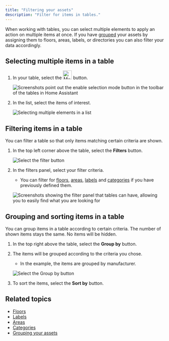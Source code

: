 ```yaml
---
title: "Filtering your assets"
description: "Filter for items in tables."
---
```


When working with tables, you can select multiple elements to apply an action on multiple items at once. If you have [grouped](/docs/organizing/) your assets by assigning them to floors, areas, labels, or directories you can also filter your data accordingly.

## Selecting multiple items in a table

1. In your table, select the <img height="28px" src="/images/organizing/multiselect_icon.png" alt="Multiselect icon"/> button.

   ![Screenshots point out the enable selection mode button in the toolbar of the tables in Home Assistant](/images/blog/2024-04/enable-selection-mode.png)

2. In the list, select the items of interest.

   ![Selecting multiple elements in a list](/images/organizing/multiselect_01.png)

## Filtering items in a table

You can filter a table so that only items matching certain criteria are shown.

1. In the top left corner above the table, select the **Filters** button.

    ![Select the filter button](/images/organizing/filters_01.png)

2. In the filters panel, select your filter criteria.
   - You can filter for [floors](/docs/organizing/floors/), [areas](/docs/organizing/areas/), [labels](/docs/organizing/labels/) and [categories](/docs/organizing/categories/) if you have previously defined them.

    ![Screenshots showing the filter panel that tables can have, allowing you to easily find what you are looking for](/images/organizing/filter-panel.png)

## Grouping and sorting items in a table

You can group items in a table according to certain criteria. The number of shown items stays the same. No items will be hidden.

1. In the top right above the table, select the **Group by** button.
2. The items will be grouped according to the criteria you chose.
   - In the example, the items are grouped by manufacturer.

    ![Select the Group by button](/images/organizing/table_group_01.png)

3. To sort the items, select the **Sort by** button.

## Related topics

- [Floors](/docs/organzing/floors/)
- [Labels](/docs/organzing/labels/)
- [Areas](/docs/organzing/areas/)
- [Categories](/docs/organzing/categories/)
- [Grouping your assets](/docs/organizing/)